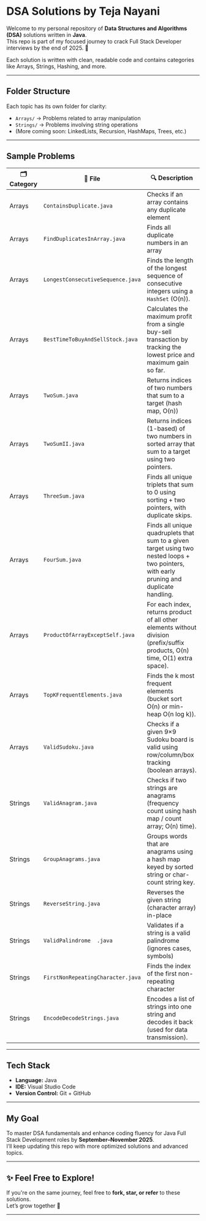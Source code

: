 # DSA Solutions by Teja Nayani

Welcome to my personal repository of **Data Structures and Algorithms (DSA)** solutions written in **Java**.  
This repo is part of my focused journey to crack Full Stack Developer interviews by the end of 2025. 🚀

Each solution is written with clean, readable code and contains categories like Arrays, Strings, Hashing, and more.

---

## Folder Structure

Each topic has its own folder for clarity:

- `Arrays/` → Problems related to array manipulation
- `Strings/` → Problems involving string operations
- (More coming soon: LinkedLists, Recursion, HashMaps, Trees, etc.)

---

## Sample Problems

| 🗂 Category | 📄 File | 🔍 Description |
|------------|---------|----------------|
| Arrays     | `ContainsDuplicate.java` | Checks if an array contains any duplicate element |
| Arrays     | `FindDuplicatesInArray.java` | Finds all duplicate numbers in an array |
| Arrays     | `LongestConsecutiveSequence.java` | Finds the length of the longest sequence of consecutive integers using a `HashSet` (O(n)). |
| Arrays | `BestTimeToBuyAndSellStock.java` | Calculates the maximum profit from a single buy-sell transaction by tracking the lowest price and maximum gain so far. |
| Arrays     | `TwoSum.java` | Returns indices of two numbers that sum to a target (hash map, O(n)) |
| Arrays     | `TwoSumII.java` | Returns indices (1-based) of two numbers in sorted array that sum to a target using two pointers. |
| Arrays     | `ThreeSum.java` | Finds all unique triplets that sum to 0 using sorting + two pointers, with duplicate skips. |
| Arrays | `FourSum.java` | Finds all unique quadruplets that sum to a given target using two nested loops + two pointers, with early pruning and duplicate handling. |
| Arrays      | `ProductOfArrayExceptSelf.java` | For each index, returns product of all other elements without division (prefix/suffix products, O(n) time, O(1) extra space). |
| Arrays      | `TopKFrequentElements.java`     | Finds the k most frequent elements (bucket sort O(n) or min-heap O(n log k)). |
| Arrays | `ValidSudoku.java` | Checks if a given 9×9 Sudoku board is valid using row/column/box tracking (boolean arrays). |
| Strings     | `ValidAnagram.java`             | Checks if two strings are anagrams (frequency count using hash map / count array; O(n) time). |
| Strings     | `GroupAnagrams.java`            | Groups words that are anagrams using a hash map keyed by sorted string or char-count string key. |
| Strings     | `ReverseString.java` | Reverses the given string (character array) in-place |
| Strings    | `ValidPalindrome  .java` | Validates if a string is a valid palindrome (ignores cases, symbols) |
| Strings    | `FirstNonRepeatingCharacter.java` | Finds the index of the first non-repeating character |
| Strings    | `EncodeDecodeStrings.java` | Encodes a list of strings into one string and decodes it back (used for data transmission). |

---

## Tech Stack

- **Language:** Java  
- **IDE:** Visual Studio Code  
- **Version Control:** Git + GitHub  

---

## My Goal

To master DSA fundamentals and enhance coding fluency for Java Full Stack Development roles by **September–November 2025**.  
I’ll keep updating this repo with more optimized solutions and advanced topics.

---

## ✨ Feel Free to Explore!

If you're on the same journey, feel free to **fork, star, or refer** to these solutions.  
Let’s grow together 💪

---
